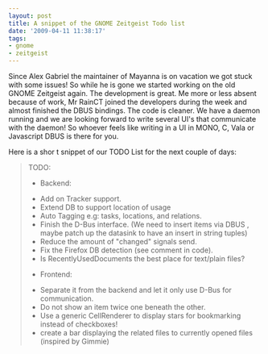```yaml
---
layout: post
title: A snippet of the GNOME Zeitgeist Todo list
date: '2009-04-11 11:38:17'
tags:
- gnome
- zeitgeist
---
```


Since Alex Gabriel the maintainer of Mayanna is on vacation we got stuck with some issues! So while he is gone we started working on the old GNOME Zeitgeist again. The development is great. Me more or less absent because of work, Mr RainCT joined the developers during the week and almost finished the DBUS bindings. The code is cleaner. We have a daemon running and we are looking forward to write several UI's that communicate with the daemon! So whoever feels like writing in a UI in MONO, C, Vala or Javascript DBUS is there for you.

Here is a shor t snippet of our TODO List for the next couple of days:
<blockquote>TODO:

- Backend:
+ Add on Tracker support.
+ Extend DB to support location of usage
+ Auto Tagging e.g: tasks, locations, and relations.
+ Finish the D-Bus interface. (We need to insert items via DBUS , maybe patch up the datasink to have an insert in string tuples)
+ Reduce the amount of "changed" signals send.
+ Fix the Firefox DB detection (see comment in code).
+ Is RecentlyUsedDocuments the best place for text/plain files?

- Frontend:
+ Separate it from the backend and let it only use D-Bus for communication.
+ Do not show an item twice one beneath the other.
+ Use a generic CellRenderer to display stars for bookmarking instead of checkboxes!
+ create a bar displaying the related files to currently opened files (inspired by Gimmie)</blockquote>